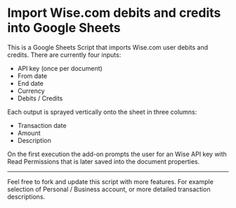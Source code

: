 # Import Wise.com debits and credits into Google Sheets
This is a Google Sheets Script that imports Wise.com user debits and credits.
There are currently four inputs:
* API key (once per document)
* From date
* End date
* Currency
* Debits / Credits

Each output is sprayed vertically onto the sheet in three columns:
* Transaction date
* Amount
* Description

On the first execution the add-on prompts the user for an Wise API key with Read Permissions that is later saved into the document properties.
___
Feel free to fork and update this script with more features. For example selection of Personal / Business account, or more detailed transaction descriptions.
